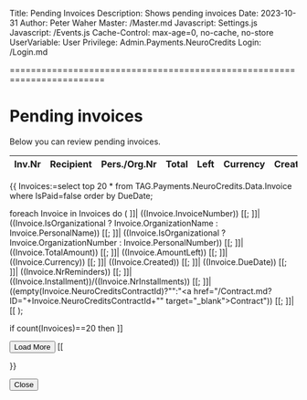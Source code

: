 ﻿Title: Pending Invoices
Description: Shows pending invoices
Date: 2023-10-31
Author: Peter Waher
Master: /Master.md
Javascript: Settings.js
Javascript: /Events.js
Cache-Control: max-age=0, no-cache, no-store
UserVariable: User
Privilege: Admin.Payments.NeuroCredits
Login: /Login.md

========================================================================

Pending invoices
====================

Below you can review pending invoices.

| Inv.Nr | Recipient | Pers./Org.Nr | Total | Left | Currency | Created | Due | \#Reminders | Installment | Contract |
|-------:|:----------|:------------:|------:|-----:|:---------|:-------:|:---:|------------:|:-----------:|:---------|
{{
Invoices:=select 
	top 20 * 
from 
	TAG.Payments.NeuroCredits.Data.Invoice 
where 
	IsPaid=false 
order by 
	DueDate;

foreach Invoice in Invoices do
(
	]]| ((Invoice.InvoiceNumber)) [[;
	]]| ((Invoice.IsOrganizational ? Invoice.OrganizationName : Invoice.PersonalName)) [[;
	]]| ((Invoice.IsOrganizational ? Invoice.OrganizationNumber : Invoice.PersonalNumber)) [[;
	]]| ((Invoice.TotalAmount)) [[;
	]]| ((Invoice.AmountLeft)) [[;
	]]| ((Invoice.Currency)) [[;
	]]| ((Invoice.Created)) [[;
	]]| ((Invoice.DueDate)) [[;
	]]| ((Invoice.NrReminders)) [[;
	]]| ((Invoice.Installment))/((Invoice.NrInstallments)) [[;
	]]| ((empty(Invoice.NeuroCreditsContractId)?"":"<a href=\"/Contract.md?ID="+Invoice.NeuroCreditsContractId+"\" target=\"_blank\">Contract</a>")) [[;
	]]|
[[
);

if count(Invoices)==20 then ]]

<button id="LoadMoreButton" class='posButton' type="button" onclick='LoadMore(this,20,20,"Pending")'>Load More</button>
[[

}}

<button type="button" class="negButton" onclick="Close()">Close</button>
